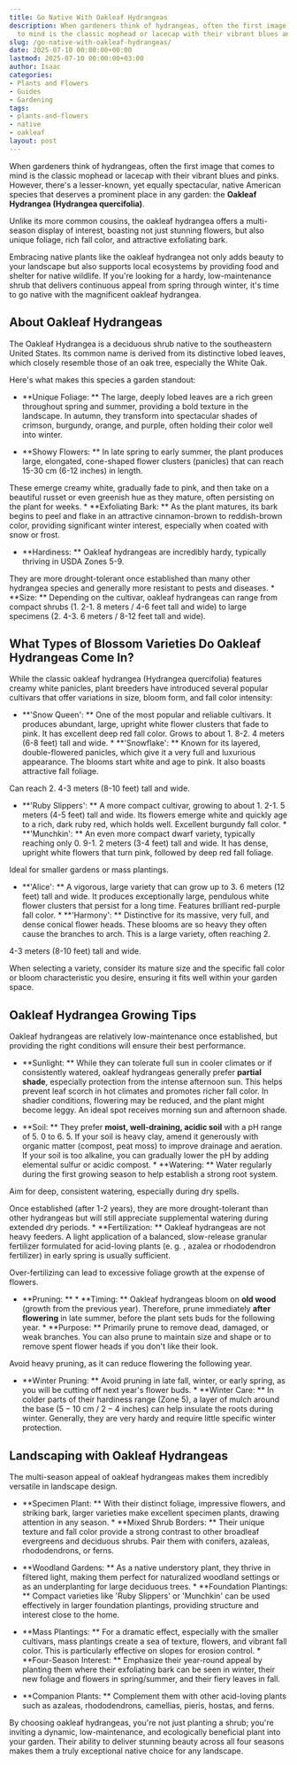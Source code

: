 ```yaml
---
title: Go Native With Oakleaf Hydrangeas
description: When gardeners think of hydrangeas, often the first image that comes
  to mind is the classic mophead or lacecap with their vibrant blues and pinks.
slug: /go-native-with-oakleaf-hydrangeas/
date: 2025-07-10 00:00:00+00:00
lastmod: 2025-07-10 00:00:00+03:00
author: Isaac
categories:
- Plants and Flowers
- Guides
- Gardening
tags:
- plants-and-flowers
- native
- oakleaf
layout: post
---
```

When gardeners think of hydrangeas, often the first image that comes to mind is the classic mophead or lacecap with their vibrant blues and pinks. However, there's a lesser-known, yet equally spectacular, native American species that deserves a prominent place in any garden: the **Oakleaf Hydrangea (Hydrangea quercifolia)**.

Unlike its more common cousins, the oakleaf hydrangea offers a multi-season display of interest, boasting not just stunning flowers, but also unique foliage, rich fall color, and attractive exfoliating bark.

Embracing native plants like the oakleaf hydrangea not only adds beauty to your landscape but also supports local ecosystems by providing food and shelter for native wildlife. If you're looking for a hardy, low-maintenance shrub that delivers continuous appeal from spring through winter, it's time to go native with the magnificent oakleaf hydrangea.

##  About Oakleaf Hydrangeas

The Oakleaf Hydrangea is a deciduous shrub native to the southeastern United States. Its common name is derived from its distinctive lobed leaves, which closely resemble those of an oak tree, especially the White Oak.

Here's what makes this species a garden standout:

* **Unique Foliage: ** The large, deeply lobed leaves are a rich green throughout spring and summer, providing a bold texture in the landscape. In autumn, they transform into spectacular shades of crimson, burgundy, orange, and purple, often holding their color well into winter.

* **Showy Flowers: ** In late spring to early summer, the plant produces large, elongated, cone-shaped flower clusters (panicles) that can reach 15-30 cm (6-12 inches) in length.

These emerge creamy white, gradually fade to pink, and then take on a beautiful russet or even greenish hue as they mature, often persisting on the plant for weeks. * **Exfoliating Bark: ** As the plant matures, its bark begins to peel and flake in an attractive cinnamon-brown to reddish-brown color, providing significant winter interest, especially when coated with snow or frost.

* **Hardiness: ** Oakleaf hydrangeas are incredibly hardy, typically thriving in USDA Zones 5-9.

They are more drought-tolerant once established than many other hydrangea species and generally more resistant to pests and diseases. * **Size: ** Depending on the cultivar, oakleaf hydrangeas can range from compact shrubs (1. 2-1. 8 meters / 4-6 feet tall and wide) to large specimens (2. 4-3. 6 meters / 8-12 feet tall and wide).

##  What Types of Blossom Varieties Do Oakleaf Hydrangeas Come In?

While the classic oakleaf hydrangea (Hydrangea quercifolia) features creamy white panicles, plant breeders have introduced several popular cultivars that offer variations in size, bloom form, and fall color intensity:

* **'Snow Queen': ** One of the most popular and reliable cultivars. It produces abundant, large, upright white flower clusters that fade to pink. It has excellent deep red fall color. Grows to about 1. 8-2. 4 meters (6-8 feet) tall and wide. * **'Snowflake': ** Known for its layered, double-flowered panicles, which give it a very full and luxurious appearance. The blooms start white and age to pink. It also boasts attractive fall foliage.

Can reach 2. 4-3 meters (8-10 feet) tall and wide.

* **'Ruby Slippers': ** A more compact cultivar, growing to about 1. 2-1. 5 meters (4-5 feet) tall and wide. Its flowers emerge white and quickly age to a rich, dark ruby red, which holds well. Excellent burgundy fall color. * **'Munchkin': ** An even more compact dwarf variety, typically reaching only 0. 9-1. 2 meters (3-4 feet) tall and wide. It has dense, upright white flowers that turn pink, followed by deep red fall foliage.

Ideal for smaller gardens or mass plantings.

* **'Alice': ** A vigorous, large variety that can grow up to 3. 6 meters (12 feet) tall and wide. It produces exceptionally large, pendulous white flower clusters that persist for a long time. Features brilliant red-purple fall color. * **'Harmony': ** Distinctive for its massive, very full, and dense conical flower heads. These blooms are so heavy they often cause the branches to arch. This is a large variety, often reaching 2.

4-3 meters (8-10 feet) tall and wide.

When selecting a variety, consider its mature size and the specific fall color or bloom characteristic you desire, ensuring it fits well within your garden space.

##  Oakleaf Hydrangea Growing Tips

Oakleaf hydrangeas are relatively low-maintenance once established, but providing the right conditions will ensure their best performance.

* **Sunlight: ** While they can tolerate full sun in cooler climates or if consistently watered, oakleaf hydrangeas generally prefer **partial shade**, especially protection from the intense afternoon sun. This helps prevent leaf scorch in hot climates and promotes richer fall color. In shadier conditions, flowering may be reduced, and the plant might become leggy. An ideal spot receives morning sun and afternoon shade.

* **Soil: ** They prefer **moist, well-draining, acidic soil** with a pH range of 5. 0 to 6. 5. If your soil is heavy clay, amend it generously with organic matter (compost, peat moss) to improve drainage and aeration. If your soil is too alkaline, you can gradually lower the pH by adding elemental sulfur or acidic compost. * **Watering: ** Water regularly during the first growing season to help establish a strong root system.

Aim for deep, consistent watering, especially during dry spells.

Once established (after 1-2 years), they are more drought-tolerant than other hydrangeas but will still appreciate supplemental watering during extended dry periods. * **Fertilization: ** Oakleaf hydrangeas are not heavy feeders. A light application of a balanced, slow-release granular fertilizer formulated for acid-loving plants (e. g. , azalea or rhododendron fertilizer) in early spring is usually sufficient.

Over-fertilizing can lead to excessive foliage growth at the expense of flowers.

* **Pruning: ** * **Timing: ** Oakleaf hydrangeas bloom on **old wood** (growth from the previous year). Therefore, prune immediately **after flowering** in late summer, before the plant sets buds for the following year. * **Purpose: ** Primarily prune to remove dead, damaged, or weak branches. You can also prune to maintain size and shape or to remove spent flower heads if you don't like their look.

Avoid heavy pruning, as it can reduce flowering the following year.

* **Winter Pruning: ** Avoid pruning in late fall, winter, or early spring, as you will be cutting off next year's flower buds. * **Winter Care: ** In colder parts of their hardiness range (Zone 5), a layer of mulch around the base ($5-10$ cm / $2-4$ inches) can help insulate the roots during winter. Generally, they are very hardy and require little specific winter protection.

##  Landscaping with Oakleaf Hydrangeas

The multi-season appeal of oakleaf hydrangeas makes them incredibly versatile in landscape design.

* **Specimen Plant: ** With their distinct foliage, impressive flowers, and striking bark, larger varieties make excellent specimen plants, drawing attention in any season. * **Mixed Shrub Borders: ** Their unique texture and fall color provide a strong contrast to other broadleaf evergreens and deciduous shrubs. Pair them with conifers, azaleas, rhododendrons, or ferns.

* **Woodland Gardens: ** As a native understory plant, they thrive in filtered light, making them perfect for naturalized woodland settings or as an underplanting for large deciduous trees. * **Foundation Plantings: ** Compact varieties like 'Ruby Slippers' or 'Munchkin' can be used effectively in larger foundation plantings, providing structure and interest close to the home.

* **Mass Plantings: ** For a dramatic effect, especially with the smaller cultivars, mass plantings create a sea of texture, flowers, and vibrant fall color. This is particularly effective on slopes for erosion control. * **Four-Season Interest: ** Emphasize their year-round appeal by planting them where their exfoliating bark can be seen in winter, their new foliage and flowers in spring/summer, and their fiery leaves in fall.

* **Companion Plants: ** Complement them with other acid-loving plants such as azaleas, rhododendrons, camellias, pieris, hostas, and ferns.

By choosing oakleaf hydrangeas, you're not just planting a shrub; you're inviting a dynamic, low-maintenance, and ecologically beneficial plant into your garden. Their ability to deliver stunning beauty across all four seasons makes them a truly exceptional native choice for any landscape.
